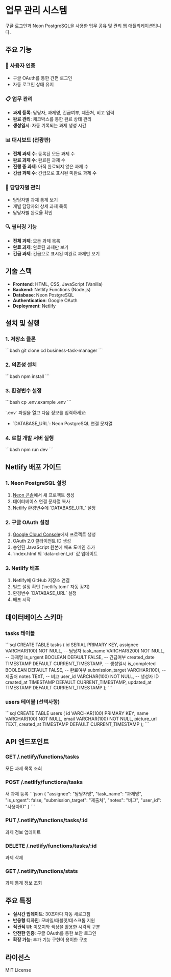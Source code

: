 # 업무 관리 시스템

구글 로그인과 Neon PostgreSQL을 사용한 업무 공유 및 관리 웹 애플리케이션입니다.

## 주요 기능

### 🔐 사용자 인증
- 구글 OAuth를 통한 간편 로그인
- 자동 로그인 상태 유지

### 📋 업무 관리
- **과제 등록**: 담당자, 과제명, 긴급여부, 제출처, 비고 입력
- **완료 관리**: 체크박스를 통한 완료 상태 관리
- **생성일시**: 자동 기록되는 과제 생성 시간

### 📊 대시보드 (전광판)
- **전체 과제 수**: 등록된 모든 과제 수
- **완료 과제 수**: 완료된 과제 수
- **진행 중 과제**: 아직 완료되지 않은 과제 수
- **긴급 과제 수**: 긴급으로 표시된 미완료 과제 수

### 👥 담당자별 관리
- 담당자별 과제 통계 보기
- 개별 담당자의 상세 과제 목록
- 담당자별 완료율 확인

### 🔍 필터링 기능
- **전체 과제**: 모든 과제 목록
- **완료 과제**: 완료된 과제만 보기  
- **긴급 과제**: 긴급으로 표시된 미완료 과제만 보기

## 기술 스택

- **Frontend**: HTML, CSS, JavaScript (Vanilla)
- **Backend**: Netlify Functions (Node.js)
- **Database**: Neon PostgreSQL
- **Authentication**: Google OAuth
- **Deployment**: Netlify

## 설치 및 실행

### 1. 저장소 클론
\`\`\`bash
git clone <repository-url>
cd business-task-manager
\`\`\`

### 2. 의존성 설치
\`\`\`bash
npm install
\`\`\`

### 3. 환경변수 설정
\`\`\`bash
cp .env.example .env
\`\`\`

\`.env\` 파일을 열고 다음 정보를 입력하세요:
- \`DATABASE_URL\`: Neon PostgreSQL 연결 문자열

### 4. 로컬 개발 서버 실행
\`\`\`bash
npm run dev
\`\`\`

## Netlify 배포 가이드

### 1. Neon PostgreSQL 설정
1. [Neon 콘솔](https://console.neon.tech)에서 새 프로젝트 생성
2. 데이터베이스 연결 문자열 복사
3. Netlify 환경변수에 \`DATABASE_URL\` 설정

### 2. 구글 OAuth 설정
1. [Google Cloud Console](https://console.cloud.google.com)에서 프로젝트 생성
2. OAuth 2.0 클라이언트 ID 생성
3. 승인된 JavaScript 원본에 배포 도메인 추가
4. \`index.html\`의 \`data-client_id\` 값 업데이트

### 3. Netlify 배포
1. Netlify에 GitHub 저장소 연결
2. 빌드 설정 확인 (\`netlify.toml\` 자동 감지)
3. 환경변수 \`DATABASE_URL\` 설정
4. 배포 시작

## 데이터베이스 스키마

### tasks 테이블
\`\`\`sql
CREATE TABLE tasks (
  id SERIAL PRIMARY KEY,
  assignee VARCHAR(100) NOT NULL,        -- 담당자
  task_name VARCHAR(200) NOT NULL,       -- 과제명
  is_urgent BOOLEAN DEFAULT FALSE,       -- 긴급여부
  created_date TIMESTAMP DEFAULT CURRENT_TIMESTAMP,  -- 생성일시
  is_completed BOOLEAN DEFAULT FALSE,    -- 완료여부
  submission_target VARCHAR(100),        -- 제출처
  notes TEXT,                           -- 비고
  user_id VARCHAR(100) NOT NULL,        -- 생성자 ID
  created_at TIMESTAMP DEFAULT CURRENT_TIMESTAMP,
  updated_at TIMESTAMP DEFAULT CURRENT_TIMESTAMP
);
\`\`\`

### users 테이블 (선택사항)
\`\`\`sql
CREATE TABLE users (
  id VARCHAR(100) PRIMARY KEY,
  name VARCHAR(100) NOT NULL,
  email VARCHAR(100) NOT NULL,
  picture_url TEXT,
  created_at TIMESTAMP DEFAULT CURRENT_TIMESTAMP
);
\`\`\`

## API 엔드포인트

### GET /.netlify/functions/tasks
모든 과제 목록 조회

### POST /.netlify/functions/tasks
새 과제 등록
\`\`\`json
{
  "assignee": "담당자명",
  "task_name": "과제명",
  "is_urgent": false,
  "submission_target": "제출처",
  "notes": "비고",
  "user_id": "사용자ID"
}
\`\`\`

### PUT /.netlify/functions/tasks/:id
과제 정보 업데이트

### DELETE /.netlify/functions/tasks/:id
과제 삭제

### GET /.netlify/functions/stats
과제 통계 정보 조회

## 주요 특징

- **실시간 업데이트**: 30초마다 자동 새로고침
- **반응형 디자인**: 모바일/태블릿/데스크톱 지원
- **직관적 UI**: 이모지와 색상을 활용한 시각적 구분
- **안전한 인증**: 구글 OAuth를 통한 보안 로그인
- **확장 가능**: 추가 기능 구현이 용이한 구조

## 라이선스

MIT License